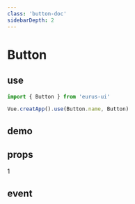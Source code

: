 ```yaml
---
class: 'button-doc'
sidebarDepth: 2
---
```

# Button

## use

```javascript
import { Button } from 'eurus-ui'

Vue.creatApp().use(Button.name, Button)
```

## demo

<demo-wrapper
  src="src/packages/button/demo"
/>

## props
1

## event

